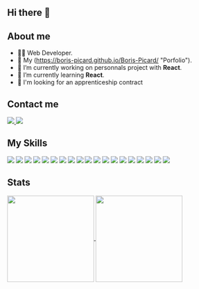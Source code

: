 ## **Hi there 👋**


## **About me**

- 👨‍💻 Web Developer.
- 🚀 My (https://boris-picard.github.io/Boris-Picard/ "Porfolio").
- 🔭 I’m currently working on personnals project with **React**.
- 🌱 I’m currently learning **React**.
- 🤝 I'm looking for an apprenticeship contract

## **Contact me**

<a href="mailto:picard.boris@gmail.com?subject=[GitHub]">
  <img src="https://img.shields.io/badge/Gmail-D14836?style=for-the-badge&logo=gmail&logoColor=white"/>
</a>
<a href="https://www.linkedin.com/in/boris-picard-2906029b/">
  <img src="https://img.shields.io/badge/LinkedIn-0077B5?style=for-the-badge&logo=linkedin&logoColor=white"/>
</a>

## **My Skills**

<img src="https://img.shields.io/badge/MySQL-005C84?style=for-the-badge&logo=mysql&logoColor=white"/> <img src="https://img.shields.io/badge/Figma-F24E1E?style=for-the-badge&logo=figma&logoColor=white"/> <img src="https://img.shields.io/badge/Bootstrap-563D7C?style=for-the-badge&logo=bootstrap&logoColor=white"/> <img src="https://img.shields.io/badge/Composer-885630?style=for-the-badge&logo=Composer&logoColor=white"/> <img src="https://img.shields.io/badge/Docker-2CA5E0?style=for-the-badge&logo=docker&logoColor=white"/> <img src="https://img.shields.io/badge/Laragon-0E83CD?style=for-the-badge&logo=Laragon&logoColor=white"/> <img src="https://img.shields.io/badge/next%20js-000000?style=for-the-badge&logo=nextdotjs&logoColor=white"/> <img src="https://img.shields.io/badge/Node%20js-339933?style=for-the-badge&logo=nodedotjs&logoColor=white"/> <img src="https://img.shields.io/badge/npm-CB3837?style=for-the-badge&logo=npm&logoColor=white"/>
<img src="https://img.shields.io/badge/React-20232A?style=for-the-badge&logo=react&logoColor=61DAFB"/> <img src="https://img.shields.io/badge/Tailwind_CSS-38B2AC?style=for-the-badge&logo=tailwind-css&logoColor=white"/> <img src="https://img.shields.io/badge/Vite-B73BFE?style=for-the-badge&logo=vite&logoColor=FFD62E"/> <img src="https://img.shields.io/badge/CSS3-1572B6?style=for-the-badge&logo=css3&logoColor=white"/> <img src="https://img.shields.io/badge/HTML5-E34F26?style=for-the-badge&logo=html5&logoColor=white"/> <img src="https://img.shields.io/badge/JavaScript-323330?style=for-the-badge&logo=javascript&logoColor=F7DF1E"/> <img src="https://img.shields.io/badge/Wordpress-21759B?style=for-the-badge&logo=wordpress&logoColor=white"/> <img src="https://img.shields.io/badge/PHP-777BB4?style=for-the-badge&logo=php&logoColor=white"/> <img src="https://img.shields.io/badge/Python-FFD43B?style=for-the-badge&logo=python&logoColor=blue"/> <img src="https://img.shields.io/badge/Trello-0052CC?style=for-the-badge&logo=trello&logoColor=white"/>

## **Stats**

<a href="https://github.com/Boris-Picard">
  <img height=200 align="center" src="https://streak-stats.demolab.com?user=boris-picard&theme=highcontrast&hide_border=true&card_width=450"/>
</a>

<a href="https://github.com/Boris-Picard">
  <img height=200 align="center" src="https://github-readme-stats.vercel.app/api/top-langs/?username=boris-picard&layout=compact&theme=highcontrast&hide_border=true&card_width=300"/>
</a>


